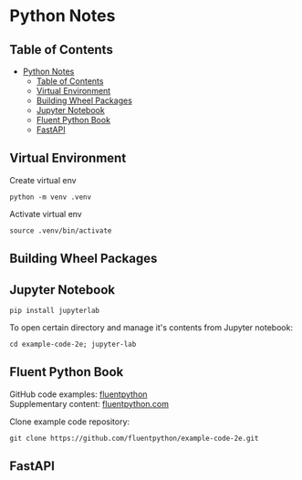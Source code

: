 # Python Notes

## Table of Contents

- [Python Notes](#python-notes)
  - [Table of Contents](#table-of-contents)
  - [Virtual Environment](#virtual-environment)
  - [Building Wheel Packages](#building-wheel-packages)
  - [Jupyter Notebook](#jupyter-notebook)
  - [Fluent Python Book](#fluent-python-book)
  - [FastAPI](#fastapi)

## Virtual Environment

Create virtual env

```commandline
python -m venv .venv
```

Activate virtual env

```commandline
source .venv/bin/activate
```





## Building Wheel Packages

## Jupyter Notebook

```commandline
pip install jupyterlab
```

To open certain directory and manage it's contents from Jupyter notebook:
```commandline
cd example-code-2e; jupyter-lab
```




## Fluent Python Book

GitHub code examples: [fluentpython](https://github.com/fluentpython/example-code-2e)  
Supplementary content: [fluentpython.com](https://www.fluentpython.com/)  

Clone example code repository: 
```commmandline
git clone https://github.com/fluentpython/example-code-2e.git 
```




## FastAPI






